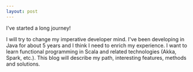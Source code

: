 ```yaml
---
layout: post
---
```


I've started a long journey!

I will try to change my imperative developer mind.
I've been developing in Java for about 5 years and I think I need to enrich my experience.
I want to learn functional programming in Scala and related technologies (Akka, Spark, etc.).
This blog will describe my path, interesting features, methods and solutions.